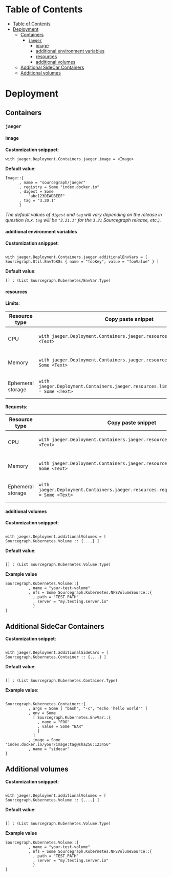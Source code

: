 # Table of Contents

- [Table of Contents](#table-of-contents)
- [Deployment](#deployment)
  - [Containers](#containers)
    - [`jaeger`](#jaeger)
      - [image](#image)
      - [additional environment variables](#additional-environment-variables)
      - [resources](#resources)
      - [additional volumes](#additional-volumes)
  - [Additional SideCar Containers](#additional-sidecar-containers)
  - [Additional volumes](#additional-volumes-1)

# Deployment

## Containers

### `jaeger`

#### image

**Customization snipppet**:

```dhall
with jaeger.Deployment.Containers.jaeger.image = <Image>
```

**Default value**:

```dhall
Image::{
      , name = "sourcegraph/jaeger"
      , registry = Some "index.docker.io"
      , digest = Some
          "abc123DEADBEEF"
      , tag = "3.20.1"
      }
```

_The default values of `digest` and `tag` will vary depending on the release in question (e.x. `tag` will be `"3.21.1"` for the `3.21` Sourcegraph release, etc.)._

<!-- TODO: Should we even be documenting this, or should we just direct people to the global options? -->

#### additional environment variables

**Customization snipppet**:

```

with jaeger.Deployment.Containers.jaeger.additionalEnvVars = [ Sourcegraph.Util.EnvToK8s { name = "fooKey", value = "fooValue" } ]
```

**Default value**:

```dhall
[] : (List Sourcegraph.Kubernetes/EnvVar.Type)
```

#### resources

**Limits**:

| Resource type     | Copy paste snippet                                                                         | Example values               |
| ----------------- | ------------------------------------------------------------------------------------------ | ---------------------------- |
| CPU               | `with jaeger.Deployment.Containers.jaeger.resources.limits.cpu = Some <Text>`              | `Some "100m"` / `None Text`  |
| Memory            | `with jaeger.Deployment.Containers.jaeger.resources.limits.memory = Some <Text>`           | `Some "1Gi"` / `None Text`   |
| Ephemeral storage | `with jaeger.Deployment.Containers.jaeger.resources.limits.ephemeralStorage = Some <Text>` | `Some "500Gi"` / `None Text` |

**Requests**:

| Resource type     | Copy paste snippet                                                                           | Example values               |
| ----------------- | -------------------------------------------------------------------------------------------- | ---------------------------- |
| CPU               | `with jaeger.Deployment.Containers.jaeger.resources.requests.cpu = Some <Text>`              | `Some "100m"` / `None Text`  |
| Memory            | `with jaeger.Deployment.Containers.jaeger.resources.requests.memory = Some <Text>`           | `Some "1Gi"` / `None Text`   |
| Ephemeral storage | `with jaeger.Deployment.Containers.jaeger.resources.requests.ephemeralStorage = Some <Text>` | `Some "500Gi"` / `None Text` |

#### additional volumes

**Customization snipppet**:

```dhall

with jaeger.Deployment.additionalVolumes = [ Sourcegraph.Kubernetes.Volume :: {....} ]
```

**Default value**:

```dhall

[] : (List Sourcegraph.Kubernetes.Volume.Type)
```

**Example value**

```dhall
Sourcegraph.Kubernetes.Volume::{
          , name = "your-test-volume"
          , nfs = Some Sourcegraph.Kubernetes.NFSVolumeSource::{
            , path = "TEST_PATH"
            , server = "my.testing.server.io"
            }
}
```

## Additional SideCar Containers

**Customization snippet**:

```dhall

with jaeger.Deployment.additionalSideCars = [ Sourcegraph.Kubernetes.Container :: {....} ]
```

**Default value**:

```dhall

[] : (List Sourcegraph.Kubernetes.Container.Type)
```

**Example value**:

```dhall

Sourcegraph.Kubernetes.Container::{
          , args = Some [ "bash", "-c", "echo 'hello world'" ]
          , env = Some
            [ Sourcegraph.Kubernetes.EnvVar::{
              , name = "FOO"
              , value = Some "BAR"
              }
            ]
          , image = Some "index.docker.io/your/image:tag@sha256:123456"
          , name = "sidecar"
}
```

## Additional volumes

**Customization snipppet**:

```dhall

with jaeger.Deployment.additionalVolumes = [ Sourcegraph.Kubernetes.Volume :: {....} ]
```

**Default value**:

```dhall

[] : (List Sourcegraph.Kubernetes.Volume.Type)
```

**Example value**

```dhall
Sourcegraph.Kubernetes.Volume::{
          , name = "your-test-volume"
          , nfs = Some Sourcegraph.Kubernetes.NFSVolumeSource::{
            , path = "TEST_PATH"
            , server = "my.testing.server.io"
            }
}
```
